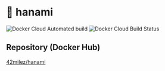# 🐳 hanami
![Docker Cloud Automated build](https://img.shields.io/docker/cloud/automated/42milez/hanami) ![Docker Cloud Build Status](https://img.shields.io/docker/cloud/build/42milez/hanami)

## Repository (Docker Hub)
[42milez/hanami
](https://hub.docker.com/r/42milez/hanami)
